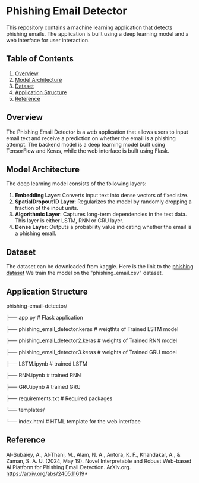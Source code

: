 # Phishing Email Detector

This repository contains a machine learning application that detects phishing emails. The application is built using a deep learning model and a web interface for user interaction.

## Table of Contents

1. [Overview](#overview)
2. [Model Architecture](#model-architecture)
3. [Dataset](#dataset)
4. [Application Structure](#application-structure)
5. [Reference](#Reference)

## Overview

The Phishing Email Detector is a web application that allows users to input email text and receive a prediction on whether the email is a phishing attempt. The backend model is a deep learning model built using TensorFlow and Keras, while the web interface is built using Flask.

## Model Architecture

The deep learning model consists of the following layers:

1. **Embedding Layer**: Converts input text into dense vectors of fixed size.
2. **SpatialDropout1D Layer**: Regularizes the model by randomly dropping a fraction of the input units.
3. **Algorithmic Layer**: Captures long-term dependencies in the text data. This layer is either LSTM, RNN or GRU layer.
4. **Dense Layer**: Outputs a probability value indicating whether the email is a phishing email.

## Dataset
The dataset can be downloaded from kaggle. Here is the link to the [phishing dataset]("https://www.kaggle.com/datasets/naserabdullahalam/phishing-email-dataset?select=phishing_email.csv.")
We train the model on the "phishing_email.csv" dataset. 

## Application Structure

phishing-email-detector/

├── app.py # Flask application

├── phishing_email_detector.keras # weigthts of Trained LSTM model

├── phishing_email_detector2.keras # weights of Trained RNN model

├── phishing_email_detector3.keras # weights of Trained GRU model

├── LSTM.ipynb # trained LSTM

├── RNN.ipynb # trained RNN

├── GRU.ipynb # trained GRU

├── requirements.txt # Required packages

└── templates/

└── index.html # HTML template for the web interface

## Reference

Al-Subaiey, A., Al-Thani, M., Alam, N. A., Antora, K. F., Khandakar, A., & Zaman, S. A. U. (2024, May 19). Novel Interpretable and Robust Web-based AI Platform for Phishing Email Detection. ArXiv.org. https://arxiv.org/abs/2405.11619*

